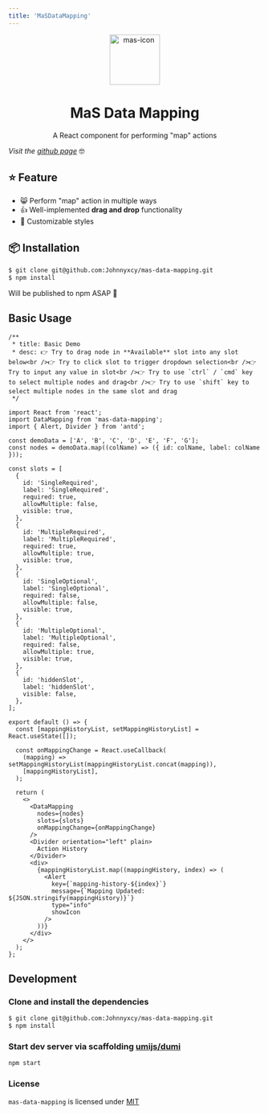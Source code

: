 ```yaml
---
title: 'MaSDataMapping'
---
```


<div align="center"><img src="https://raw.githubusercontent.com/Johnnyxcy/mas-data-mapping/main/public/assets/icon.png" alt="mas-icon" height="100px" width="100px" /></div>
<div align="center"><h1>MaS Data Mapping</h1></div>

<div align="center">A React component for performing "map" actions</div>

_Visit the [github page](https://johnnyxcy.github.io/mas-data-mapping)_ 🤓

## ⭐ Feature

- 😸 Perform "map" action in multiple ways
- 👍 Well-implemented **drag and drop** functionality
- 🌈 Customizable styles

## 📦 Installation

```bash
$ git clone git@github.com:Johnnyxcy/mas-data-mapping.git
$ npm install
```

<Alert type="warning">
 Will be published to npm ASAP 🥹
</Alert>

## Basic Usage

```tsx
/**
 * title: Basic Demo
 * desc: 👉 Try to drag node in **Available** slot into any slot below<br />👉 Try to click slot to trigger dropdown selection<br />👉 Try to input any value in slot<br />👉 Try to use `ctrl` / `cmd` key to select multiple nodes and drag<br />👉 Try to use `shift` key to select multiple nodes in the same slot and drag
 */

import React from 'react';
import DataMapping from 'mas-data-mapping';
import { Alert, Divider } from 'antd';

const demoData = ['A', 'B', 'C', 'D', 'E', 'F', 'G'];
const nodes = demoData.map((colName) => ({ id: colName, label: colName }));

const slots = [
  {
    id: 'SingleRequired',
    label: 'SingleRequired',
    required: true,
    allowMultiple: false,
    visible: true,
  },
  {
    id: 'MultipleRequired',
    label: 'MultipleRequired',
    required: true,
    allowMultiple: true,
    visible: true,
  },
  {
    id: 'SingleOptional',
    label: 'SingleOptional',
    required: false,
    allowMultiple: false,
    visible: true,
  },
  {
    id: 'MultipleOptional',
    label: 'MultipleOptional',
    required: false,
    allowMultiple: true,
    visible: true,
  },
  {
    id: 'hiddenSlot',
    label: 'hiddenSlot',
    visible: false,
  },
];

export default () => {
  const [mappingHistoryList, setMappingHistoryList] = React.useState([]);

  const onMappingChange = React.useCallback(
    (mapping) => setMappingHistoryList(mappingHistoryList.concat(mapping)),
    [mappingHistoryList],
  );

  return (
    <>
      <DataMapping
        nodes={nodes}
        slots={slots}
        onMappingChange={onMappingChange}
      />
      <Divider orientation="left" plain>
        Action History
      </Divider>
      <div>
        {mappingHistoryList.map((mappingHistory, index) => (
          <Alert
            key={`mapping-history-${index}`}
            message={`Mapping Updated: ${JSON.stringify(mappingHistory)}`}
            type="info"
            showIcon
          />
        ))}
      </div>
    </>
  );
};
```

## Development

### Clone and install the dependencies

```bash
$ git clone git@github.com:Johnnyxcy/mas-data-mapping.git
$ npm install
```

### Start dev server via scaffolding [umijs/dumi](https://github.com/umijs/dumi)

```bash
npm start
```

### License

`mas-data-mapping` is licensed under [MIT](https://opensource.org/licenses/MIT)
